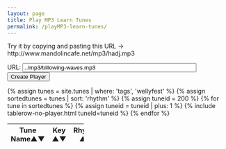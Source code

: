 ```yaml
---
layout: page
title: Play MP3 Learn Tunes
permalink: /playMP3-learn-tunes/
---
```

<div>
<p>
Try it by copying and pasting this URL -> http://www.mandolincafe.net/mp3/hadj.mp3
</p>

URL: <input type="text" name="url" class="enter" value="../mp3/billowing-waves.mp3" id="url" style="width: 400px;" >
<input type="button" class="filterButton" onclick="getURL()" value="Create Player">


</div>
<div class="player">
<div id="audioPlayer"></div>
<div id="showPlayer"></div>
<div id="ABC"></div>



<div>

<table style="width:35%" id="tunes" style="float: left" class="tablesorter">
<thead>
    <tr>
    <th style="width20%;">Tune Name&#x25B2;&#x25BC;</th>
    <th style="width:6%;">Key<br />&#x25B2;&#x25BC;</th>
    <th style="width:12%;">Rhythm<br />&#x25B2;&#x25BC;</th>
    </tr>
</thead>
<tbody>
{% assign tunes = site.tunes | where: 'tags', 'wellyfest' %}
{% assign sortedtunes = tunes | sort: 'rhythm' %}
  {% assign tuneid = 200 %}
  {% for tune in sortedtunes %}
      {% assign tuneid = tuneid | plus: 1 %}
{% include tablerow-no-player.html tuneId=tuneid %}
  {% endfor %}
</tbody>
</table>
<div id="showLoops"></div>
</div>





<style>
.upDownButton {
  background-color: #1c2e20;
  border: none;
  color: white;
  padding: 3px;
  align: center;
  text-align: center;
  font-size: 13px;
  cursor: pointer;
}
</style>

<script>
function getURL() {
    var mp3url = document.getElementById("url").value;
    audioPlayer.innerHTML = createAudioPlayer();
    showPlayer.innerHTML = '<h4>Playing ' + mp3url + '</h4>';
    showPlayer.innerHTML += createMP3player('playABC', mp3url, 'mp3player_tunepage');
    createSlider('playPositionplayABC','RSplayABC');
    showLoops.innerHTML = createSegmentTable();
    New_LoadAudio('trplayABC', audioplayerplayABC, pButtonplayABC,  playPositionplayABC, mp3url, APosplayABC, DurplayABC,  RSSplayABC);
}
function reloadPage() {
    window.location.reload(true);
}

let segments = [
{name: "A part",start: 0.6, end: 16.5},
{name: "B part",start: 16.5, end: 32.3},
{name: "A-1",start: 5.0, end: 8.9},
{name: "A-2",start: 8.9, end: 16.5},
{name: "B-1",start: 16.5, end: 24.3},
{name: "B-2",start: 24.3, end: 32.3},
{name: "Full",start: 0.6, end: 32.3},
];


function createSegmentTable(){
  var segmentList='<table style="width:40%" style="float: right"><tr><th>Loop</th><th col width="3">Show</th><th>From</th><th>To</th></tr>';
  for(i=0;i<segments.length;i++){
    segmentList += '<tr><td>'+segments[i].name+'</td>';
    segmentList += '<td>'+'<input type="checkbox" onclick="applySegments()" id='+ "check"+i + '>'+'</td>';
    segmentList += '<td>'+  '<button class = "upDownButton" type="button" id= "button' +i + 'up" onclick="Adjust_up('+i+', 0)">UP</button><input type="text" onchange="applySegments()" id="check' + i + 'from" size="6" value='+segments[i].start+'><button class = "upDownButton" type="button" id= "button' +i + 'Dn" onclick="Adjust_down('+i+', 0)">Dn</button></td>';
    segmentList += '<td>'+  '<button class = "upDownButton" type="button" id= "button' +i + 'up" onclick="Adjust_up('+i+', 2)">UP</button><input type="text" onchange="applySegments()" id="check' + i + 'to" size="6" value='+segments[i].end+'><button class = "upDownButton" type="button" id= "button' +i + 'Dn" onclick="Adjust_down('+i+', 2)">Dn</button></td></tr>';
  }
  segmentList += '</table>';
return segmentList;
}

function applySegments(){
  var text='';
    var fullBeginLoopTime = Number(OneAudioPlayer.duration);
    var fullEndLoopTime = Number(0.0);
    var numCheckedBoxes = 0;
    for(i=0;i<segments.length;i++){

      checkBox = document.getElementById("check"+i);
      fromId= document.getElementById("check"+i+"from");
      toId= document.getElementById("check"+i+"to");

      if (checkBox.checked == true){
          numCheckedBoxes++;
          BeginLoopTime = Number(fromId.value);
          EndLoopTime = Number(toId.value);

          if(fullBeginLoopTime > BeginLoopTime) {
            //alert("A, "+BeginLoopTime+", "+fullBeginLoopTime);
            fullBeginLoopTime = BeginLoopTime;
          }
          if(fullEndLoopTime < EndLoopTime) {
            //alert("B, "+EndLoopTime+", "+fullEndLoopTime);
            fullEndLoopTime = EndLoopTime;
          }
          //alert(i+", "+BeginLoopTime+", "+EndLoopTime+", "+fullBeginLoopTime+", "+fullEndLoopTime);          
        }
    }

    if(numCheckedBoxes > 0){ // do nothing unless at least one box is checked
      if (OneAudioPlayer.paused==false){ // audio is currently playing.
          OneAudioPlayer.pause(); // first pause the audio
          turnAudioBackOn = true;
      }
      OneAudioPlayer.currentTime = fullBeginLoopTime;
      OneAudioPlayer.addEventListener("timeupdate", setAudioLoops);
      // first reset to ends, then reposition
      CurrentAudioSlider.noUiSlider.setHandle(0,0);
      CurrentAudioSlider.noUiSlider.setHandle(2,OneAudioPlayer.duration);
      CurrentAudioSlider.noUiSlider.setHandle(1,0);
      // then set to positions in row
      CurrentAudioSlider.noUiSlider.setHandle(1,fullBeginLoopTime);
      CurrentAudioSlider.noUiSlider.setHandle(0,fullBeginLoopTime);
      CurrentAudioSlider.noUiSlider.setHandle(2,fullEndLoopTime);
      BeginLoopTime = fullBeginLoopTime;
      EndLoopTime = fullEndLoopTime;
      if (turnAudioBackOn){ // audio was  playing when they fiddled with the checkboxes
          OneAudioPlayer.play(); // then turn it back on
          turnAudioBackOn = false; // and reset the flag
      }    
       //alert("checked "+ i + "loops:  "+ fromId.value+" to "+ toId.value);
   }


//alert("checked "+ this.id + "loop:  "+ this.value);
}
/*
New_LoadAudio('trplayABC', audioplayerplayABC, pButtonplayABC,  playPositionplayABC, '../mp3/billowing-waves.mp3', APosplayABC, DurplayABC,  RSSplayABC);
*/
function Adjust_up(row, inputBox) {
  var elName = "check"+row;
  if(document.getElementById(elName).checked == false) return;
  if(inputBox == 0){
    elName += "from";
  } else if (inputBox == 2) {
    elName += "to";
  }
  target = checkBox = document.getElementById(elName);
    NumValue=Number(target.value)
  if(NumValue <= (OneAudioPlayer.duration - 0.25)) {
    //alert("up "+target.value);
    target.value = Number(NumValue + 0.25).toFixed(2);
    if((inputBox == 0 ) & (OneAudioPlayer.currentTime < target.value)) {
      OneAudioPlayer.currentTime = target.value;
    }
    CurrentAudioSlider.noUiSlider.setHandle(inputBox,target.value);
    //alert(target.value);   
    if(inputBox == 0){
      BeginLoopTime = target.value;
    } else if ( inputBox == 2){
      EndLoopTime = target.value;
    }
  }
}

function Adjust_down(row, inputBox){
  var elName = "check"+row;
  if(document.getElementById(elName).checked == false) return;
  if(inputBox == 0){
    elName += "from";
  } else if (inputBox == 2) {
    elName += "to";
  }
  target = checkBox = document.getElementById(elName);
  NumValue=Number(target.value)
  if(NumValue >= 0.25) {
    //alert("dn "+target.value);
    target.value = Number(NumValue - 0.25).toFixed(2);
    if((inputBox == 2) & (OneAudioPlayer.currentTime > target.value)) {
      OneAudioPlayer.currentTime = target.value;
    }
    CurrentAudioSlider.noUiSlider.setHandle(inputBox,target.value);
    //alert(target.value);
    if(inputBox == 0){
      BeginLoopTime = target.value;
    } else if ( inputBox == 2){
      EndLoopTime = target.value;
    }
  }


}
function New_LoadAudio(trID, audioplayer, pButton, positionSlider, audioSource, audioposition, duration, audioSpeed) {
//alert(trID+", "+ audioplayer+", "+ pButton+", "+ positionSlider+", "+ audioSource+", "+ audioposition+", "+ duration+", "+ audioSpeed);
    if (pButton.className == "playButton") {
        if (PreviousAudioID != audioplayer) { //only load if necessary
            OneAudioPlayer.src = audioSource;
            if (PreviousAudioID != null) { //reset previous audio player
                //audioSlider.noUiSlider.values[1] = 0;
                if (PreviouspButton != null) PreviouspButton.className = "playButton";
                OneAudioPlayer.removeEventListener("timeupdate", New_positionUpdate);
                OneAudioPlayer.removeEventListener("timeupdate", setAudioLoops);
                AudioPosition.innerHTML = "0.0";
                if (PreviousButton1ID != null) {
                    PreviousButton1ID.value = " Loop Start ";
                    PreviousButton2ID.value = " Loop End ";
                }
                if (document.getElementById(PreviousTrID)) {
                    document.getElementById(PreviousTrID).style.backgroundColor = '';
                }
                //alert(audioplayer.id+"::"+PreviousAudioID.id+"\n"+timeline.id+"::"+Previoustimeline.id+"\n"+Eventhandler);
            }
            //OneAudioPlayer.src = audioSource;
            PreviousAudioID = audioplayer;
            Previoustimeline = positionSlider;
            //Previousplayhead=playhead;
            PreviouspButton = pButton;
            AudioPosition = audioposition;
            DurationP = duration;
            PreviousTrID = trID;
            AudioSpeed = audioSpeed;
            // modify slider
            positionSlider.noUiSlider.updateOptions({
                tooltips: [wNumb({decimals: 1}), wNumb({decimals: 1}), wNumb({decimals: 1})],
                //range: {'min': 0, 'max': Number(OneAudioPlayer.duration)},
                //pips: {mode: 'count', values: 6, density: 6},
            });
            if (document.getElementById(trID)) {
                document.getElementById(trID).style.backgroundColor = 'khaki';
            }
        }
        CurrentAudioSlider = positionSlider;
        //OneAudioPlayer.playbackRate = audioSpeed.value / 100;
        OneAudioPlayer.addEventListener("timeupdate", New_positionUpdate);
        delay_load_upadate();
    }
}
</script>
